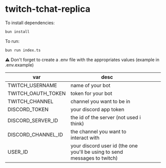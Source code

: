 # twitch-tchat-replica

To install dependencies:

```bash
bun install
```

To run:

```bash
bun run index.ts
```

⚠️ Don't forget to create a .env file with the appropriates values (example in .env.example)

| var                                                  |  desc |   |   |   |
|------------------------------------------------------------------------------------|---|---|---|---|
| TWITCH_USERNAME                                        |  name of your bot      |   |   |   |
| TWITCH_OAUTH_TOKEN                                        |  token for your bot    |   |   |   |
| TWITCH_CHANNEL                                    | channel you want to be in       |   |   |   |
| DISCORD_TOKEN                                            | your discord app token      |   |   |   |
| DISCORD_SERVER_ID                     | the id of the server (not used i think)  |   |   |   |
| DISCORD_CHANNEL_ID                          | the channel you want to interact with   |   |   |   |
| USER_ID | your discord user id (the one you'll be using to send messages to twitch)  |   |   |   |
